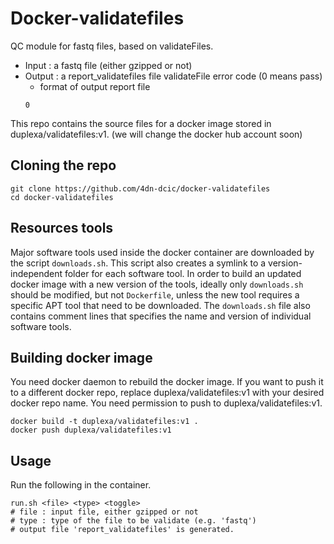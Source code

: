 # Docker-validatefiles


QC module for fastq files, based on validateFiles.
* Input : a fastq file (either gzipped or not)
* Output : a report_validatefiles file validateFile error code (0 means pass)
    * format of output report file
    ```
    0
    ```

This repo contains the source files for a docker image stored in duplexa/validatefiles:v1. (we will change the docker hub account soon)


## Cloning the repo
```
git clone https://github.com/4dn-dcic/docker-validatefiles
cd docker-validatefiles
```

## Resources tools
Major software tools used inside the docker container are downloaded by the script `downloads.sh`. This script also creates a symlink to a version-independent folder for each software tool. In order to build an updated docker image with a new version of the tools, ideally only `downloads.sh` should be modified, but not `Dockerfile`, unless the new tool requires a specific APT tool that need to be downloaded. 
The `downloads.sh` file also contains comment lines that specifies the name and version of individual software tools.


## Building docker image
You need docker daemon to rebuild the docker image. If you want to push it to a different docker repo, replace duplexa/validatefiles:v1 with your desired docker repo name. You need permission to push to duplexa/validatefiles:v1.
```
docker build -t duplexa/validatefiles:v1 .
docker push duplexa/validatefiles:v1
```

## Usage
Run the following in the container.
```
run.sh <file> <type> <toggle>
# file : input file, either gzipped or not
# type : type of the file to be validate (e.g. 'fastq')
# output file 'report_validatefiles' is generated.
```
